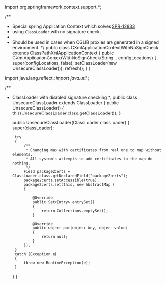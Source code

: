 import org.springframework.context.support.*;

/**
 * Special spring Application Context which solves <a href="https://jira.spring.io/browse/SPR-12833">SPR-12833</a>
 * using <code>ClassLoader</code> with no signature check.
 *
 * Should be used in cases when CGLIB proxies are generated in a signed environment.
 */
public class CXmlApplicationContextWithNoSignCheck extends ClassPathXmlApplicationContext
{
    public CXmlApplicationContextWithNoSignCheck(String... configLocations)
    {
        super(configLocations, false);
        setClassLoader(new UnsecureClassLoader());
        refresh();
    }
}



import java.lang.reflect.*;
import java.util.*;

/**
 * ClassLoader with disabled signature checking
 */
public class UnsecureClassLoader extends ClassLoader
{
    public UnsecureClassLoader()
    {
        this(UnsecureClassLoader.class.getClassLoader());
    }

    public UnsecureClassLoader(ClassLoader classLoader)
    {
        super(classLoader);

        try
        {
            /**
             * Changing map with certificates from real one to map without elements.
             * All system's attempts to add certificates to the map do nothing.
             */
            Field package2certs = ClassLoader.class.getDeclaredField("package2certs");
            package2certs.setAccessible(true);
            package2certs.set(this, new AbstractMap()
            {

                @Override
                public Set<Entry> entrySet()
                {
                    return Collections.emptySet();
                }

                @Override
                public Object put(Object key, Object value)
                {
                    return null;
                }
            });
        }
        catch (Exception e)
        {
            throw new RuntimeException(e);
        }
    }
}
